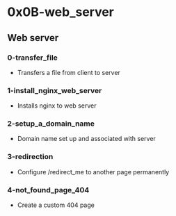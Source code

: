 # 0x0B-web_server

## Web server
### 0-transfer_file
* Transfers a file from client to server

### 1-install_nginx_web_server
* Installs nginx to web server

### 2-setup_a_domain_name
* Domain name set up and associated with server

### 3-redirection
* Configure /redirect_me to another page permanently

### 4-not_found_page_404
* Create a custom 404 page

